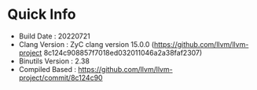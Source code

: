 # Quick Info
* Build Date : 20220721
* Clang Version : ZyC clang version 15.0.0 (https://github.com/llvm/llvm-project 8c124c908857f7018ed032011046a2a38faf2307)
* Binutils Version : 2.38
* Compiled Based : https://github.com/llvm/llvm-project/commit/8c124c90

